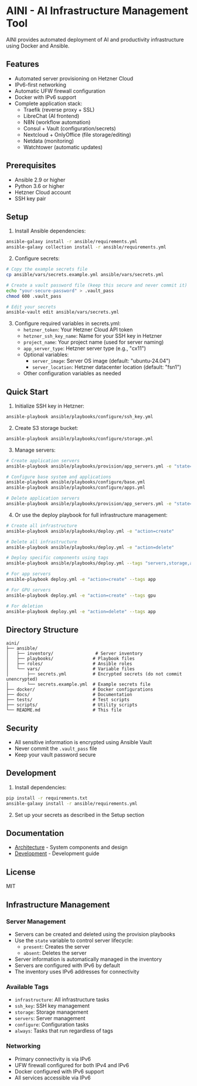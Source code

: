 # AINI - AI Infrastructure Management Tool

AINI provides automated deployment of AI and productivity infrastructure using Docker and Ansible.

## Features

- Automated server provisioning on Hetzner Cloud
- IPv6-first networking
- Automatic UFW firewall configuration
- Docker with IPv6 support
- Complete application stack:
  - Traefik (reverse proxy + SSL)
  - LibreChat (AI frontend)
  - N8N (workflow automation)
  - Consul + Vault (configuration/secrets)
  - Nextcloud + OnlyOffice (file storage/editing)
  - Netdata (monitoring)
  - Watchtower (automatic updates)

## Prerequisites

- Ansible 2.9 or higher
- Python 3.6 or higher
- Hetzner Cloud account
- SSH key pair

## Setup

1. Install Ansible dependencies:
```bash
ansible-galaxy install -r ansible/requirements.yml
ansible-galaxy collection install -r ansible/requirements.yml
```

2. Configure secrets:
```bash
# Copy the example secrets file
cp ansible/vars/secrets.example.yml ansible/vars/secrets.yml

# Create a vault password file (keep this secure and never commit it)
echo "your-secure-password" > .vault_pass
chmod 600 .vault_pass

# Edit your secrets
ansible-vault edit ansible/vars/secrets.yml
```

3. Configure required variables in secrets.yml:
   - `hetzner_token`: Your Hetzner Cloud API token
   - `hetzner_ssh_key_name`: Name for your SSH key in Hetzner
   - `project_name`: Your project name (used for server naming)
   - `app_server_type`: Hetzner server type (e.g., "cx11")
   - Optional variables:
     - `server_image`: Server OS image (default: "ubuntu-24.04")
     - `server_location`: Hetzner datacenter location (default: "fsn1")
   - Other configuration variables as needed

## Quick Start

1. Initialize SSH key in Hetzner:
```bash
ansible-playbook ansible/playbooks/configure/ssh_key.yml
```

2. Create S3 storage bucket:
```bash
ansible-playbook ansible/playbooks/configure/storage.yml
```

3. Manage servers:
```bash
# Create application servers
ansible-playbook ansible/playbooks/provision/app_servers.yml -e "state=present"

# Configure base system and applications
ansible-playbook ansible/playbooks/configure/base.yml
ansible-playbook ansible/playbooks/configure/apps.yml

# Delete application servers
ansible-playbook ansible/playbooks/provision/app_servers.yml -e "state=absent"
```

4. Or use the deploy playbook for full infrastructure management:
```bash
# Create all infrastructure
ansible-playbook ansible/playbooks/deploy.yml -e "action=create"

# Delete all infrastructure
ansible-playbook ansible/playbooks/deploy.yml -e "action=delete"

# Deploy specific components using tags
ansible-playbook ansible/playbooks/deploy.yml --tags "servers,storage,app"

# For app servers
ansible-playbook deploy.yml -e "action=create" --tags app

# For GPU servers
ansible-playbook deploy.yml -e "action=create" --tags gpu

# For deletion
ansible-playbook deploy.yml -e "action=delete" --tags app
```

## Directory Structure

```
aini/
├── ansible/
│   ├── inventory/                # Server inventory
│   ├── playbooks/               # Playbook files
│   ├── roles/                   # Ansible roles
│   └── vars/                    # Variable files
│       ├── secrets.yml          # Encrypted secrets (do not commit unencrypted)
│       └── secrets.example.yml  # Example secrets file
├── docker/                      # Docker configurations
├── docs/                        # Documentation
├── tests/                       # Test scripts
├── scripts/                     # Utility scripts
└── README.md                    # This file
```

## Security

- All sensitive information is encrypted using Ansible Vault
- Never commit the `.vault_pass` file
- Keep your vault password secure

## Development

1. Install dependencies:
```bash
pip install -r requirements.txt
ansible-galaxy install -r ansible/requirements.yml
```

2. Set up your secrets as described in the Setup section

## Documentation

- [Architecture](docs/architecture.md) - System components and design
- [Development](docs/development.md) - Development guide

## License

MIT

## Infrastructure Management

### Server Management
- Servers can be created and deleted using the provision playbooks
- Use the `state` variable to control server lifecycle:
  - `present`: Creates the server
  - `absent`: Deletes the server
- Server information is automatically managed in the inventory
- Servers are configured with IPv6 by default
- The inventory uses IPv6 addresses for connectivity

### Available Tags
- `infrastructure`: All infrastructure tasks
- `ssh_key`: SSH key management
- `storage`: Storage management
- `servers`: Server management
- `configure`: Configuration tasks
- `always`: Tasks that run regardless of tags

### Networking
- Primary connectivity is via IPv6
- UFW firewall configured for both IPv4 and IPv6
- Docker configured with IPv6 support
- All services accessible via IPv6